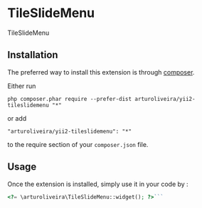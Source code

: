 TileSlideMenu
=============
TileSlideMenu

Installation
------------

The preferred way to install this extension is through [composer](http://getcomposer.org/download/).

Either run

```
php composer.phar require --prefer-dist arturoliveira/yii2-tileslidemenu "*"
```

or add

```
"arturoliveira/yii2-tileslidemenu": "*"
```

to the require section of your `composer.json` file.


Usage
-----

Once the extension is installed, simply use it in your code by  :

```php
<?= \arturoliveira\TileSlideMenu::widget(); ?>```